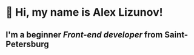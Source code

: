 # 👋 Hi, my name is **Alex Lizunov**!

## I'm a beginner *Front-end developer* from Saint-Petersburg
